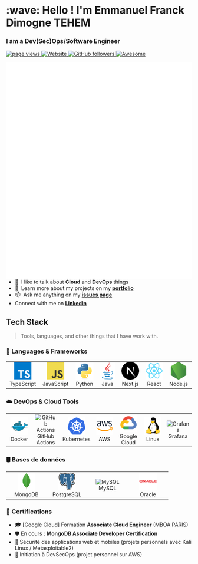 <h1 align="left" id="macropower-title">:wave: Hello ! I'm Emmanuel Franck Dimogne TEHEM</h1>
<h3 align="left">I am a Dev(Sec)Ops/Software Engineer</h3>

<p align="left">
  <a href="https://github.com/dimognetehem/dimognetehem">
    <img src="https://komarev.com/ghpvc/?username=dimognetehem" alt="page views" />
  </a>
  <a href="https://dimognetehem.vercel.app">
    <img alt="Website" src="https://img.shields.io/website?url=https%3A%2F%2Fdimognetehem.vercel.app">
  </a>
  <a href="https://github.com/dimognetehem?tab=followers">
    <img alt="GitHub followers" src="https://img.shields.io/github/followers/dimognetehem?style=flat&logo=github">
  </a>
  <a href="https://github.com/abhisheknaiidu/awesome-github-profile-readme">
    <img alt="Awesome" src="https://awesome.re/mentioned-badge.svg">
  </a>
</p>

<a href="#macropower-title">
  <img src="https://raw.githubusercontent.com/dimognetehem/github-stats-transparent/output/generated/overview.svg" alt="dimognetehem" align="left" />
  <img src="https://raw.githubusercontent.com/dimognetehem/github-stats-transparent/output/generated/languages.svg" alt="dimognetehem" align="right" />
</a>

<br><br><br><br><br><br><br><br><br>

- :speech_balloon: &nbsp;I like to talk about **Cloud** and **DevOps** things
- :book: &nbsp;Learn more about my projects on my **[portfolio]**
- :mailbox: &nbsp;Ask me anything on my **[issues page]**
- Connect with me on **[Linkedin]**

<h2 align="left" id="macropower-tech">Tech Stack</h2>

> Tools, languages, and other things that I have work with.

### 🚀 Languages & Frameworks

<table>
  <tr>
    <td align="center" width="96">
      <img src="./img/typescript-original.svg" width="48" height="48" alt="TypeScript" /><br>TypeScript
    </td>
    <td align="center" width="96">
      <img src="./img/javascript-original.svg" width="48" height="48" alt="JavaScript" /><br>JavaScript
    </td>
    <td align="center" width="96">
      <img src="./img/python-original.svg" width="48" height="48" alt="Python" /><br>Python
    </td>
    <td align="center" width="96">
      <img src="./img/java-original.svg" width="48" height="48" alt="Java" /><br>Java
    </td>
    <td align="center" width="96">
      <img src="./img/nextjs-original.svg" width="48" height="48" alt="Next.js" /><br>Next.js
    </td>
    <td align="center" width="96">
      <img src="./img/react-original.svg" width="48" height="48" alt="React" /><br>React
    </td>
    <td align="center" width="96">
      <img src="./img/nodejs-original.svg" width="48" height="48" alt="Node.js" /><br>Node.js
    </td>
  </tr>
</table>

### ☁️ DevOps & Cloud Tools

<table>
  <tr>
    <td align="center" width="96">
      <img src="./img/docker-original.svg" width="48" height="48" alt="Docker" /><br>Docker
    </td>
    <td align="center" width="96">
      <img src="./img/githubactions-original.svg" width="48" height="48" alt="GitHub Actions" /><br>GitHub Actions
    </td>
    <td align="center" width="96">
      <img src="./img/kubernetes-original.svg" width="48" height="48" alt="Kubernetes" /><br>Kubernetes
    </td>
    <td align="center" width="96">
      <img src="./img/aws-original.svg" width="48" height="48" alt="AWS" /><br>AWS
    </td>
    <td align="center" width="96">
      <img src="./img/googlecloud-original.svg" width="48" height="48" alt="Google Cloud" /><br>Google Cloud
    </td>
    <td align="center" width="96">
      <img src="./img/linux-original.svg" width="48" height="48" alt="Linux" /><br>Linux
    </td>
    <td align="center" width="96">
      <img src="./img/grafana-original.svg" width="48" height="48" alt="Grafana" /><br>Grafana
    </td>
  </tr>
</table>

### 🛢️ Bases de données

<table>
  <tr>
    <td align="center" width="96">
      <img src="./img/mongodb-original.svg" width="48" height="48" alt="MongoDB" /><br>MongoDB
    </td>
    <td align="center" width="96">
      <img src="./img/postgresql-original.svg" width="48" height="48" alt="PostgreSQL" /><br>PostgreSQL
    </td>
    <td align="center" width="96">
      <img src="./img/mysql-original.svg" width="48" height="48" alt="MySQL" /><br>MySQL
    </td>
    <td align="center" width="96">
      <img src="./img/oracle-original.svg" width="48" height="48" alt="Oracle" /><br>Oracle
    </td>
  </tr>
</table>

### 📜 Certifications

  - 🎓 [Google Cloud] Formation **Associate Cloud Engineer** (MBOA PARIS)
  - 🛡️ En cours : **MongoDB Associate Developer Certification**
  - 🧪 Sécurité des applications web et mobiles (projets personnels avec Kali Linux / Metasploitable2)
  - 🧠 Initiation à DevSecOps (projet personnel sur AWS)


<!-- links -->

[issues page]: https://github.com/dimognetehem/dimognetehem/issues "dimognetehem/issues"
[linkedin]: https://www.linkedin.com/in/emmanuel-franck-dimogne-tehem-653344249 "Dimogne TEHEM LinkedIn"
[projetcloud]: https://github.com/dimognetehem/projetcloud "dimognetehem/projetcloud"
[portfolio]: https://dimognetehem.vercel.app/ "My portfolio"
